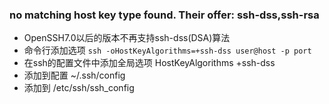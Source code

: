 ### no matching host key type found. Their offer: ssh-dss,ssh-rsa
- OpenSSH7.0以后的版本不再支持ssh-dss(DSA)算法
- 命令行添加选项 `ssh -oHostKeyAlgorithms=+ssh-dss user@host -p port`
- 在ssh的配置文件中添加全局选项 HostKeyAlgorithms +ssh-dss
- 添加到配置 ~/.ssh/config
- 添加到 /etc/ssh/ssh_config